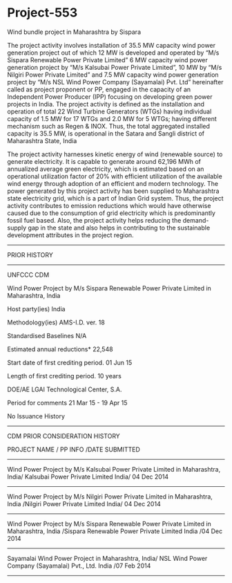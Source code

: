 # Project-553
Wind bundle project in Maharashtra by Sispara

The project activity involves installation of 35.5 MW capacity wind power generation project out of
which 12 MW is developed and operated by “M/s Sispara Renewable Power Private Limited” 6
MW capacity wind power generation project by “M/s Kalsubai Power Private Limited”, 10 MW by
“M/s Nilgiri Power Private Limited” and 7.5 MW capacity wind power generation project by “M/s
NSL Wind Power Company (Sayamalai) Pvt. Ltd” hereinafter called as project proponent or PP,
engaged in the capacity of an Independent Power Producer (IPP) focusing on developing green
power projects in India. The project activity is defined as the installation and operation of total 22
Wind Turbine Generators (WTGs) having individual capacity of 1.5 MW for 17 WTGs and 2.0 MW
for 5 WTGs; having different mechanism such as Regen & INOX. Thus, the total aggregated
installed capacity is 35.5 MW, is operational in the Satara and Sangli district of Maharashtra State,
India

The project activity harnesses kinetic energy of wind (renewable source) to generate electricity. It is
capable to generate around 62,196 MWh of annualized average green electricity, which is estimated
based on an operational utilization factor of 20% with efficient utilization of the available wind
energy through adoption of an efficient and modern technology. The power generated by this
project activity has been supplied to Maharashtra state electricity grid, which is a part of Indian
Grid system. Thus, the project activity contributes to emission reductions which would have
otherwise caused due to the consumption of grid electricity which is predominantly fossil fuel
based. Also, the project activity helps reducing the demand-supply gap in the state and also helps in
contributing to the sustainable development attributes in the project region. 
____________
PRIOR HISTORY
__________
UNFCCC CDM

Wind Power Project by M/s Sispara Renewable Power Private Limited in Maharashtra, India

Host party(ies)	India

Methodology(ies)	AMS-I.D. ver. 18

Standardised Baselines	N/A

Estimated annual reductions*	22,548

Start date of first crediting period.	01 Jun 15

Length of first crediting period.	10 years

DOE/AE	LGAI Technological Center, S.A.

Period for comments	21 Mar 15 - 19 Apr 15

No Issuance History
__________________
CDM PRIOR CONSIDERATION HISTORY

PROJECT NAME / PP INFO  /DATE SUBMITTED
____________

Wind Power Project by M/s Kalsubai Power Private Limited in Maharashtra, India/	Kalsubai Power Private Limited	India/	04 Dec 2014
_________
Wind Power Project by M/s Nilgiri Power Private Limited in Maharashtra, India	/Nilgiri Power Private Limited	India/	04 Dec 2014
_____________
Wind Power Project by M/s Sispara Renewable Power Private Limited in Maharashtra, India	/Sispara Renewable Power Private Limited	India	/04 Dec 2014
_______________
Sayamalai Wind Power Project in Maharashtra, India/	NSL Wind Power Company (Sayamalai) Pvt., Ltd.	India	/07 Feb 2014
_______________

